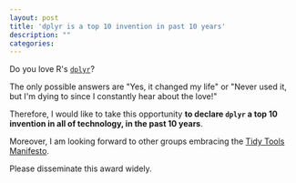 ```yaml
---
layout: post
title: 'dplyr is a top 10 invention in past 10 years'
description: ""
categories: 
---
```


Do you love R's [`dplyr`](https://github.com/hadley/dplyr)?

The only possible answers are "Yes, it changed my life" or "Never used it, but
I'm dying to since I constantly hear about the love!"

Therefore, I would like to take this opportunity **to declare `dplyr` a top 10
invention in all of technology, in the past 10 years**.

Moreover, I am looking forward to other groups embracing
the
[Tidy Tools Manifesto](https://cran.r-project.org/web/packages/tidyverse/vignettes/manifesto.html).

Please disseminate this award widely.
